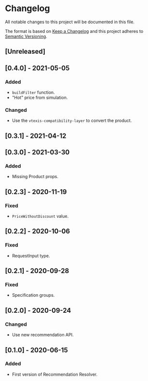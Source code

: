 # Changelog

All notable changes to this project will be documented in this file.

The format is based on [Keep a Changelog](http://keepachangelog.com/en/1.0.0/)
and this project adheres to [Semantic Versioning](http://semver.org/spec/v2.0.0.html).

## [Unreleased]

## [0.4.0] - 2021-05-05

### Added

- `buildFilter` function.
- "Hot" price from simulation.

### Changed

- Use the `vtexis-compatibility-layer` to convert the product.

## [0.3.1] - 2021-04-12

## [0.3.0] - 2021-03-30

### Added

- Missing Product props.

## [0.2.3] - 2020-11-19

### Fixed

- `PriceWithoutDiscount` value.

## [0.2.2] - 2020-10-06

### Fixed

- RequestInput type.

## [0.2.1] - 2020-09-28

### Fixed

- Specification groups.

## [0.2.0] - 2020-09-24

### Changed

- Use new recommendation API.

## [0.1.0] - 2020-06-15

### Added

- First version of Recommendation Resolver.
